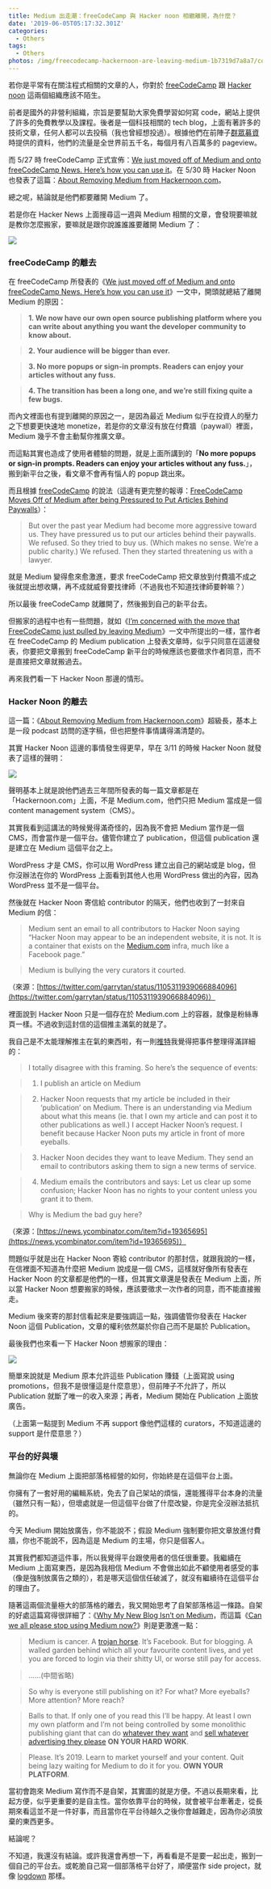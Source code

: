```yaml
---
title: Medium 出走潮：freeCodeCamp 與 Hacker noon 相繼離開，為什麼？
date: '2019-06-05T05:17:32.301Z'
categories:
  - Others
tags:
  - Others
photos: /img/freecodecamp-hackernoon-are-leaving-medium-1b7319d7a8a7/cover.png
---
```


若你是平常有在關注程式相關的文章的人，你對於 [freeCodeCamp](https://www.freecodecamp.org/) 跟 [Hacker noon](https://hackernoon.com/) 這兩個組織應該不陌生。

前者是國外的非營利組織，宗旨是要幫助大家免費學習如何寫 code，網站上提供了許多的免費教學以及課程。後者是一個科技相關的 tech blog，上面有著許多的技術文章，任何人都可以去投稿（我也曾經想投過）。根據他們在前陣子[群眾募資](https://www.startengine.com/hackernoon)時提供的資料，他們的流量是全世界前五千名，每個月有八百萬多的 pageview。

而 5/27 時 freeCodeCamp 正式宣佈：[We just moved off of Medium and onto freeCodeCamp News. Here’s how you can use it](https://www.freecodecamp.org/forum/t/we-just-moved-off-of-medium-and-onto-freecodecamp-news-heres-how-you-can-use-it/279929)。在 5/30 時 Hacker Noon 也發表了這篇：[About Removing Medium from Hackernoon.com](https://hackernoon.com/about-removing-medium-from-hackernoon-com-7c72353ba6e)。

總之呢，結論就是他們都要離開 Medium 了。

若是你在 Hacker News 上面搜尋這一週與 Medium 相關的文章，會發現要嘛就是教你怎麼搬家，要嘛就是跟你說誰誰誰要離開 Medium 了：

![](/img/freecodecamp-hackernoon-are-leaving-medium-1b7319d7a8a7/1__ql3dFoiN90MZPUzG5Q5Y6g.png)

### freeCodeCamp 的離去

在 freeCodeCamp 所發表的《[We just moved off of Medium and onto freeCodeCamp News. Here’s how you can use it](https://www.freecodecamp.org/forum/t/we-just-moved-off-of-medium-and-onto-freecodecamp-news-heres-how-you-can-use-it/279929)》一文中，開頭就總結了離開 Medium 的原因：

> **1\. We now have our own open source publishing platform where you can write about anything you want the developer community to know about.**

> **2\. Your audience will be bigger than ever.**

> **3\. No more popups or sign-in prompts. Readers can enjoy your articles without any fuss.**

> **4\. The transition has been a long one, and we’re still fixing quite a few bugs.**

而內文裡面也有提到離開的原因之一，是因為最近 Medium 似乎在投資人的壓力之下想要更快速地 monetize，若是你的文章沒有放在付費牆（paywall）裡面，Medium 幾乎不會主動幫你推廣文章。

而這點其實也造成了使用者體驗的問題，就是上面所講到的「**No more popups or sign-in prompts. Readers can enjoy your articles without any fuss.**」，搬到新平台之後，看文章不會再有惱人的 popup 跳出來。

而且根據 [freeCodeCamp](https://news.ycombinator.com/item?id=20062690) 的說法（這邊有更完整的報導：[FreeCodeCamp Moves Off of Medium after being Pressured to Put Articles Behind Paywalls](https://wptavern.com/freecodecamp-moves-off-of-medium-after-being-pressured-to-put-articles-behind-paywalls)）：

> But over the past year Medium had become more aggressive toward us. They have pressured us to put our articles behind their paywalls. We refused. So they tried to buy us. (Which makes no sense. We’re a public charity.) We refused. Then they started threatening us with a lawyer.

就是 Medium 變得愈來愈激進，要求 freeCodeCamp 把文章放到付費牆不成之後就提出想收購，再不成就威脅要找律師（不過我也不知道找律師要幹嘛？）

所以最後 freeCodeCamp 就離開了，然後搬到自己的新平台去。

但搬家的過程中也有一些問題，就如《[I’m concerned with the move that FreeCodeCamp just pulled by leaving Medium](https://dev.to/ben/i-m-concerned-with-the-move-that-freecodecamp-just-pulled-by-leaving-medium-io8)》一文中所提出的一樣，當作者在 freeCodeCamp 的 Medium publication 上發表文章時，似乎只同意在這邊發表，你要把文章搬到 freeCodeCamp 新平台的時候應該也要徵求作者同意，而不是直接把文章就搬過去。

再來我們看一下 Hacker Noon 那邊的情形。

### Hacker Noon 的離去

這一篇：《[About Removing Medium from Hackernoon.com](https://hackernoon.com/about-removing-medium-from-hackernoon-com-7c72353ba6e)》超級長，基本上是一段 podcast 訪問的逐字稿，但也把整件事情講得滿清楚的。

其實 Hacker Noon 這邊的事情發生得更早，早在 3/11 的時候 Hacker Noon 就發表了這樣的聲明：

![](/img/freecodecamp-hackernoon-are-leaving-medium-1b7319d7a8a7/1__q37B3oZ6XXOKjlBr7LHg__w.jpeg)

聲明基本上就是說他們過去三年間所發表的每一篇文章都是在「Hackernoon.com」上面，不是 Medium.com，他們只把 Medium 當成是一個 content management system（CMS）。

其實我看到這講法的時候覺得滿奇怪的，因為我不會把 Medium 當作是一個 CMS，而會當作是一個平台。儘管你建立了 publication，但這個 publication 還是建立在 Medium 這個平台之上。

WordPress 才是 CMS，你可以用 WordPress 建立出自己的網站或是 blog，但你沒辦法在你的 WordPress 上面看到其他人也用 WordPress 做出的內容，因為 WordPress 並不是一個平台。

然後就在 Hacker Noon 寄信給 contributor 的隔天，他們也收到了一封來自 Medium 的信：

> Medium sent an email to all contributors to Hacker Noon saying “Hacker Noon may appear to be an independent website, it is not. It is a container that exists on the [Medium.com](https://t.co/oQhVpwhM1P?amp=1 "http://Medium.com") infra, much like a Facebook page.”

> Medium is bullying the very curators it courted.

（來源：[https://twitter.com/garrytan/status/1105311939066884096](https://twitter.com/garrytan/status/1105311939066884096)）

裡面說到 Hacker Noon 只是一個存在於 Medium.com 上的容器，就像是粉絲專頁一樣。不過收到這封信的這個推主滿氣的就是了。

我自己是不太能理解推主在氣的東西啦，有一則[推特](https://twitter.com/firasd/status/1105348530741235712)我覺得把事件整理得滿詳細的：

> I totally disagree with this framing. So here’s the sequence of events:

> 1) I publish an article on Medium

> 2) Hacker Noon requests that my article be included in their ‘publication’ on Medium. There is an understanding via Medium about what this means (ie. that I own my article and can post it to other publications as well.) I accept Hacker Noon’s request. I benefit because Hacker Noon puts my article in front of more eyeballs.

> 3) Hacker Noon decides they want to leave Medium. They send an email to contributors asking them to sign a new terms of service.

> 4) Medium emails the contributors and says: Let us clear up some confusion; Hacker Noon has no rights to your content unless you grant it to them.

> Why is Medium the bad guy here?

（來源：[https://news.ycombinator.com/item?id=19365695](https://news.ycombinator.com/item?id=19365695)）

問題似乎就是出在 Hacker Noon 寄給 contributor 的那封信，就跟我說的一樣，在信裡面不知道為什麼把 Medium 說成是一個 CMS，這樣就好像所有發表在 Hacker Noon 的文章都是他們的一樣，但其實文章還是發表在 Medium 上面，所以當 Hacker Noon 想要搬家的時候，應該要徵求一次作者的同意，而不能直接搬走。

Medium 後來寄的那封信看起來是要強調這一點，強調儘管你發表在 Hacker Noon 這個 Publication，文章的權利依然屬於你自己而不是屬於 Publication。

最後我們也來看一下 Hacker Noon 想搬家的理由：

![](/img/freecodecamp-hackernoon-are-leaving-medium-1b7319d7a8a7/1__do__pwDLMqg122OYZYBM__rw.jpeg)

簡單來說就是 Medium 原本允許這些 Publication 賺錢（上面寫說 using promotions，但我不是很懂這是什麼意思），但前陣子不允許了，所以 Publication 就斷了唯一的收入來源；再者，Medium 開始在 Publication 上面放廣告。

（上面第一點提到 Medium 不再 support 像他們這樣的 curators，不知道這邊的 support 是什麼意思？）

### 平台的好與壞

無論你在 Medium 上面把部落格經營的如何，你始終是在這個平台上面。

你擁有了一套好用的編輯系統，免去了自己架站的煩惱，還能獲得平台本身的流量（雖然只有一點），但壞處就是一但這個平台做了什麼改變，你是完全沒辦法抵抗的。

今天 Medium 開始放廣告，你不能說不；假設 Medium 強制要你把文章放進付費牆，你也不能說不，因為這是 Medium 的主場，你只是個客人。

其實我們都知道這件事，所以我覺得平台跟使用者的信任很重要。我繼續在 Medium 上面寫東西，是因為我相信 Medium 不會做出如此不顧使用者感受的事（像是強制放廣告之類的），若是哪天這個信任破滅了，就沒有繼續待在這個平台的理由了。

隨著這兩個流量極大的部落格的離去，我又開始思考了自架部落格這一條路。自架的好處這篇寫得很詳細了：《[Why My New Blog Isn’t on Medium](https://medium.com/@dan_abramov/why-my-new-blog-isnt-on-medium-3b280282fbae)，而這篇《[Can we all please stop using Medium now?](https://www.webdistortion.com/2019/05/16/can-we-all-please-stop-using-medium-now/)》則是更激進一點：

> Medium is cancer. A [trojan horse](https://www.webdistortion.com/2015/10/13/is-medium-just-another-trojan-horse-social-platform/). It’s Facebook. But for blogging. A walled garden behind which all your favourite content lives, and yet you are forced to login via their shitty UI, or worse still pay for access.

> ……(中間省略)

> So why is everyone still publishing on it? For what? More eyeballs? More attention? More reach?

> Balls to that. If only one of you read this I’ll be happy. At least I own my own platform and I’m not being controlled by some monolithic publishing giant that can do [whatever they want](https://twitter.com/JoshuaRowe11/status/1128859059099062272) and [sell whatever advertising they please](http://www.webdistortion.com/wp-content/uploads/2019/05/Screenshot-2019-05-16-at-23.51.53.png) **ON YOUR HARD WORK**.

> Please. It’s 2019. Learn to market yourself and your content. Quit being lazy waiting for Medium to do it for you. **OWN YOUR PLATFORM**.

當初會跑來 Medium 寫作而不是自架，其實圖的就是方便。不過以長期來看，比起方便，似乎更重要的是自主性。當你依靠平台的時候，就會被平台牽著走，從長期來看這並不是一件好事，而且當你在平台待越久之後你會越難走，因為你必須放棄的東西更多。

結論呢？

不知道，我還沒有結論。或許我還會再想一下，再看看是不是要一起出走，搬到一個自己的平台去。或乾脆自己寫一個部落格平台好了，順便當作 side project，就像 [logdown](https://logdown.com/) 那樣。